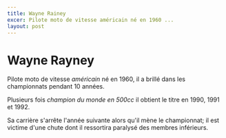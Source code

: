 ```yaml
---
title: Wayne Rainey
excer: Pilote moto de vitesse américain né en 1960 ...
layout: post
---
```


Wayne Rayney
============

Pilote moto de vitesse *américain* né en 1960, il a brillé dans les championnats pendant 10 années.

Plusieurs fois *champion du monde en 500cc* il obtient le titre en 1990, 1991 et 1992.

Sa carrière s'arrête l'année suivante alors qu'il mène le championnat; 
il est victime d'une chute dont il ressortira paralysé des membres inférieurs.
